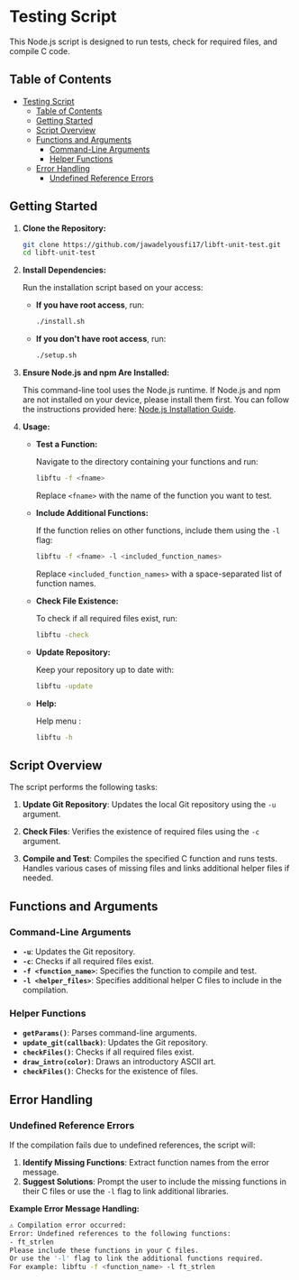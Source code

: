 # Testing Script

This Node.js script is designed to run tests, check for required files, and compile C code.

## Table of Contents

- [Testing Script](#testing-script)
  - [Table of Contents](#table-of-contents)
  - [Getting Started](#getting-started)
  - [Script Overview](#script-overview)
  - [Functions and Arguments](#functions-and-arguments)
    - [Command-Line Arguments](#command-line-arguments)
    - [Helper Functions](#helper-functions)
  - [Error Handling](#error-handling)
    - [Undefined Reference Errors](#undefined-reference-errors)

## Getting Started

1. **Clone the Repository:**

    ```bash
    git clone https://github.com/jawadelyousfi17/libft-unit-test.git
    cd libft-unit-test
    ```

2. **Install Dependencies:**

    Run the installation script based on your access:

    - **If you have root access**, run:

      ```bash
      ./install.sh
      ```

    - **If you don't have root access**, run:

      ```bash
      ./setup.sh
      ```

3. **Ensure Node.js and npm Are Installed:**

    This command-line tool uses the Node.js runtime. If Node.js and npm are not installed on your device, please install them first. You can follow the instructions provided here: [Node.js Installation Guide](https://docs.npmjs.com/downloading-and-installing-node-js-and-npm).

4. **Usage:**

    - **Test a Function:**

        Navigate to the directory containing your functions and run:

        ```bash
        libftu -f <fname>
        ```

        Replace `<fname>` with the name of the function you want to test.

    - **Include Additional Functions:**

        If the function relies on other functions, include them using the `-l` flag:

        ```bash
        libftu -f <fname> -l <included_function_names>
        ```

        Replace `<included_function_names>` with a space-separated list of function names.

    - **Check File Existence:**

        To check if all required files exist, run:

        ```bash
        libftu -check
        ```

    - **Update Repository:**

        Keep your repository up to date with:

        ```bash
        libftu -update
        ```
    - **Help:**

        Help menu :

        ```bash
        libftu -h
        ```
## Script Overview

The script performs the following tasks:

1. **Update Git Repository**: Updates the local Git repository using the `-u` argument.

2. **Check Files**: Verifies the existence of required files using the `-c` argument.

3. **Compile and Test**: Compiles the specified C function and runs tests. Handles various cases of missing files and links additional helper files if needed.

## Functions and Arguments

### Command-Line Arguments

- **`-u`**: Updates the Git repository.
- **`-c`**: Checks if all required files exist.
- **`-f <function_name>`**: Specifies the function to compile and test.
- **`-l <helper_files>`**: Specifies additional helper C files to include in the compilation.

### Helper Functions

- **`getParams()`**: Parses command-line arguments.
- **`update_git(callback)`**: Updates the Git repository.
- **`checkFiles()`**: Checks if all required files exist.
- **`draw_intro(color)`**: Draws an introductory ASCII art.
- **`checkFiles()`**: Checks for the existence of files.

## Error Handling

### Undefined Reference Errors

If the compilation fails due to undefined references, the script will:

1. **Identify Missing Functions**: Extract function names from the error message.
2. **Suggest Solutions**: Prompt the user to include the missing functions in their C files or use the `-l` flag to link additional libraries.

**Example Error Message Handling:**

```bash
⚠️ Compilation error occurred:
Error: Undefined references to the following functions:
- ft_strlen
Please include these functions in your C files.
Or use the '-l' flag to link the additional functions required.
For example: libftu -f <function_name> -l ft_strlen
